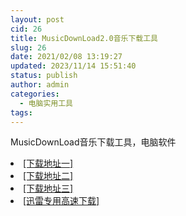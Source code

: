 ```yaml
---
layout: post
cid: 26
title: MusicDownLoad2.0音乐下载工具
slug: 26
date: 2021/02/08 13:19:27
updated: 2023/11/14 15:51:40
status: publish
author: admin
categories: 
  - 电脑实用工具
tags: 
---
```



<div alt="潮男心博客 www.cnx0.com" >
				<p>MusicDownLoad音乐下载工具，电脑软件</p><li><a href="http://116.255.150.52/soft/UploadFile/2021/210208yy.rar" target="_blank">[下载地址一]</a></li>
<li><a href="http://116.255.169.220/soft/UploadFile/2021/210208yy.rar" target="_blank">[下载地址二]</a></li>
<li><a href="http://dx.qqyewu.com/soft/UploadFile/2021/210208yy.rar" target="_blank">[下载地址三]</a></li>
<li><a href="/soft/download.asp?softid=24572&amp;downid=9&amp;id=25396" target="_blank">[迅雷专用高速下载]</a></li>			</div>
			